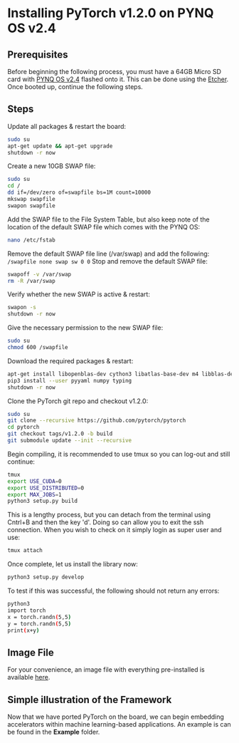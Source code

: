 # Installing PyTorch v1.2.0 on PYNQ OS v2.4

## Prerequisites
Before beginning the following process, you must have a 64GB Micro SD card with [PYNQ OS v2.4](https://files.digilent.com/Products/PYNQ/pynq_z1_v2.4.zip?_ga=2.266370504.733201723.1567367199-111888654.1566846051) flashed onto it. This can be done using the [Etcher](https://www.balena.io/etcher/). Once booted up, continue the following steps.

## Steps
Update all packages & restart the board:
```sh
sudo su
apt-get update && apt-get upgrade
shutdown -r now
```
Create a new 10GB SWAP file:
```sh
sudo su
cd /
dd if=/dev/zero of=swapfile bs=1M count=10000
mkswap swapfile
swapon swapfile
```
Add the SWAP file to the File System Table, but also keep note of the location of the default SWAP file which comes with the PYNQ OS:
```sh
nano /etc/fstab
```
Remove the default SWAP file line (/var/swap) and add the following:
``
/swapfile none swap sw 0 0
``
Stop and remove the default SWAP file:
```sh
swapoff -v /var/swap
rm -R /var/swap
```
Verify whether the new SWAP is active & restart:
```sh
swapon -s
shutdown -r now
```
Give the necessary permission to the new SWAP file:
```sh
sudo su
chmod 600 /swapfile
```
Download the required packages & restart:
```sh
apt-get install libopenblas-dev cython3 libatlas-base-dev m4 libblas-dev cmake cython python3-dev python3-yaml tmux
pip3 install --user pyyaml numpy typing
shutdown -r now
```
Clone the PyTorch git repo and checkout v1.2.0:
```sh
sudo su
git clone --recursive https://github.com/pytorch/pytorch
cd pytorch
git checkout tags/v1.2.0 -b build
git submodule update --init --recursive
```
Begin compiling, it is recommended to use tmux so you can log-out and still continue:
```sh
tmux
export USE_CUDA=0
export USE_DISTRIBUTED=0
export MAX_JOBS=1
python3 setup.py build
```
This is a lengthy process, but you can detach from the terminal using Cntrl+B and then the key 'd'. Doing so can allow you to exit the ssh connection. When you wish to check on it simply login as super user and use:
```sh
tmux attach
```
Once complete, let us install the library now:
```sh
python3 setup.py develop
```
To test if this was successful, the following should not return any errors:
```sh
python3
import torch
x = torch.randn(5,5)
y = torch.randn(5,5)
print(x+y)
```

## Image File
For your convenience, an image file with everything pre-installed is available [here]().

## Simple illustration of the Framework
Now that we have ported PyTorch on the board, we can begin embedding accelerators within machine learning-based applications. An example is can be found in the **Example** folder.